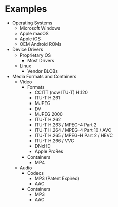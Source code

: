 # Examples
- Operating Systems
	- Microsoft Windows
	- Apple macOS
	- Apple iOS
	- OEM Android ROMs
- Device Drivers
	- Proprietary OS
		- Most Drivers
	- Linux
		- Vendor BLOBs
- Media Formats and Containers
	- Video
		- Formats
			- CCITT (now ITU-T) H.120
			- ITU-T H.261
			- MJPEG
			- DV
			- MJPEG 2000
			- ITU-T H.262
			- ITU-T H.263 / MPEG-4 Part 2
			- ITU-T H.264 / MPEG-4 Part 10 / AVC
			- ITU-T H.265 / MPEG-H Part 2 / HEVC
			- ITU-T H.266 / VVC
			- DNxHD
			- Apple ProRes
		- Containers
			- MP4
	- Audio
		- Codecs
			- MP3 (Patent Expired)
			- AAC
		- Containers
			- MP3
			- AAC
